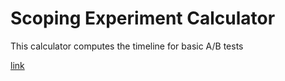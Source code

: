 # Scoping Experiment Calculator

This calculator computes the timeline for basic A/B tests

[link](https://scopingexperiments.streamlit.app/)
